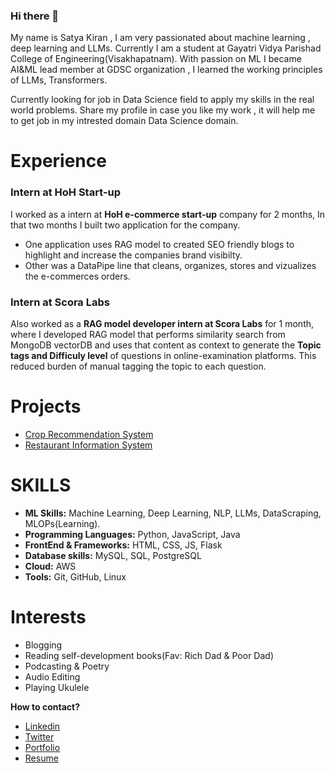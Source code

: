 ### Hi there 👋

My name is Satya Kiran , I am very passionated about machine learning , deep learning and LLMs. Currently I am a student at Gayatri Vidya Parishad College of Engineering(Visakhapatnam). With passion on ML I became AI&ML lead member at GDSC organization , I learned the working principles of LLMs, Transformers. 

Currently looking for job in Data Science field to apply my skills in the real world problems. Share my profile in case you like my work , it will help me to get job in my intrested domain Data Science domain.

# Experience

### Intern at HoH Start-up
I worked as a intern at **HoH e-commerce start-up** company for 2 months, In that two months I built two application for the company. 
- One application uses RAG model to created SEO friendly blogs to highlight and increase the companies brand visibilty.
- Other was a DataPipe line that cleans, organizes, stores and vizualizes the e-commerces orders.

### Intern at Scora Labs

Also worked as a **RAG model developer intern at Scora Labs** for 1 month, where I developed RAG model that performs similarity search from MongoDB vectorDB and uses that content as context to generate the **Topic tags and Difficuly level** of questions in online-examination platforms. This reduced burden of manual tagging the topic to each question. 

# Projects

- [Crop Recommendation System](https://github.com/vsatyakiran/Smart-Harvest)
- [Restaurant Information System](https://github.com/vsatyakiran/RestaurantApp)

# SKILLS

- **ML Skills:** Machine Learning, Deep Learning, NLP, LLMs, DataScraping, MLOPs(Learning).
- **Programming Languages:** Python, JavaScript, Java
- **FrontEnd & Frameworks:** HTML, CSS, JS, Flask
- **Database skills:** MySQL, SQL, PostgreSQL
- **Cloud:** AWS
- **Tools:** Git, GitHub, Linux


# Interests
- Blogging
- Reading self-development books(Fav: Rich Dad & Poor Dad)
- Podcasting & Poetry
- Audio Editing
- Playing Ukulele
  

**How to contact?**

- [Linkedin](https://www.nhm.ac.uk/%29)
- [Twitter](https://x.com/SatyaVantakula)
- [Portfolio](https://www.datascienceportfol.io/satyakiran)
- [Resume](https://drive.google.com/file/d/1_KfPp_LHDCItaV2dB2AQd-LMmB4b925S/view?usp=sharing)










